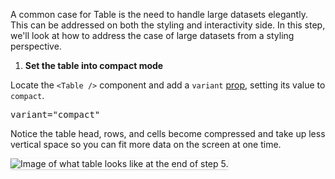 A common case for Table is the need to handle large datasets elegantly. This can be addressed on both the styling and interactivity side. In this step, we'll look at how to address the case of large datasets from a styling perspective.

1) <strong>Set the table into compact mode</strong>

Locate the `<Table />` component and add a `variant` <a href="https://reactjs.org/docs/components-and-props.html" target="_blank">prop</a>, setting its value to `compact`.

<pre class="file">
variant="compact"
</pre>

Notice the table head, rows, and cells become compressed and take up less vertical space so you can fit more data on the screen at one time.

<img src="table-intro/assets/step-5-complete.png" alt="Image of what table looks like at the end of step 5." style="box-shadow: rgba(3, 3, 3, 0.2) 0px 1.25px 2.5px 0px;" />

